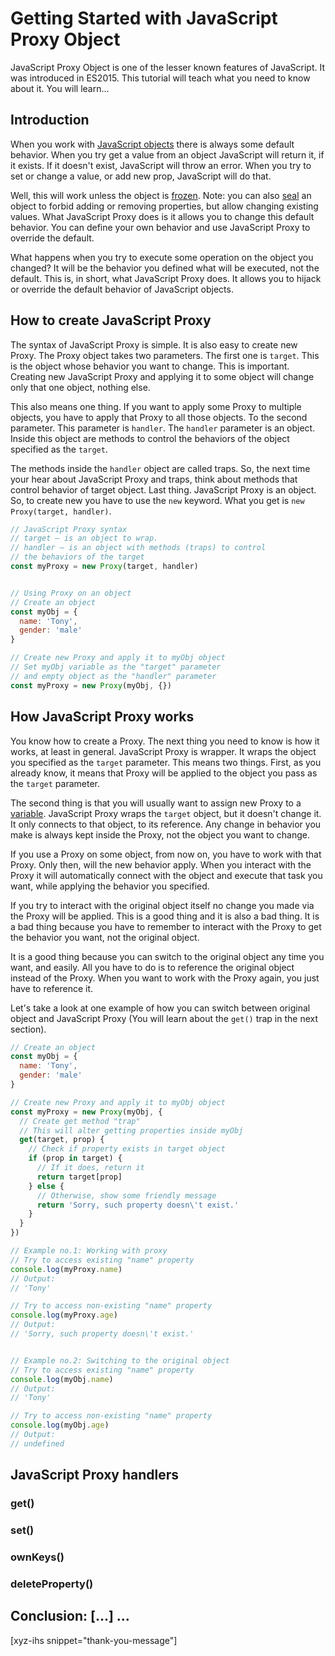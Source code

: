 # Getting Started with JavaScript Proxy Object

JavaScript Proxy Object is one of the lesser known features of JavaScript. It was introduced in ES2015. This tutorial will teach what you need to know about it. You will learn...
<!--more-->
<!--
Table of Contents:
-->

## Introduction

When you work with [JavaScript objects] there is always some default behavior. When you try get a value from an object JavaScript will return it, if it exists. If it doesn't exist, JavaScript will throw an error. When you try to set or change a value, or add new prop, JavaScript will do that.

Well, this will work unless the object is [frozen]. Note: you can also [seal] an object to forbid adding or removing properties, but allow changing existing values. What JavaScript Proxy does is it allows you to change this default behavior. You can define your own behavior and use JavaScript Proxy to override the default.

What happens when you try to execute some operation on the object you changed? It will be the behavior you defined what will be executed, not the default. This is, in short, what JavaScript Proxy does. It allows you to hijack or override the default behavior of JavaScript objects.

## How to create JavaScript Proxy

The syntax of JavaScript Proxy is simple. It is also easy to create new Proxy. The Proxy object takes two parameters. The first one is `target`. This is the object whose behavior you want to change. This is important. Creating new JavaScript Proxy and applying it to some object will change only that one object, nothing else.

This also means one thing. If you want to apply some Proxy to multiple objects, you have to apply that Proxy to all those objects. To the second parameter. This parameter is `handler`. The `handler` parameter is an object. Inside this object are methods to control the behaviors of the object specified as the `target`.

The methods inside the `handler` object are called traps. So, the next time your hear about JavaScript Proxy and traps, think about methods that control behavior of target object. Last thing. JavaScript Proxy is an object. So, to create new you have to use the `new` keyword. What you get is `new Proxy(target, handler)`.

```JavaScript
// JavaScript Proxy syntax
// target – is an object to wrap.
// handler – is an object with methods (traps) to control
// the behaviors of the target
const myProxy = new Proxy(target, handler)


// Using Proxy on an object
// Create an object
const myObj = {
  name: 'Tony',
  gender: 'male'
}

// Create new Proxy and apply it to myObj object
// Set myObj variable as the "target" parameter
// and empty object as the "handler" parameter
const myProxy = new Proxy(myObj, {})
```

## How JavaScript Proxy works

You know how to create a Proxy. The next thing you need to know is how it works, at least in general. JavaScript Proxy is wrapper. It wraps the object you specified as the `target` parameter. This means two things. First, as you already know, it means that Proxy will be applied to the object you pass as the `target` parameter.

The second thing is that you will usually want to assign new Proxy to a [variable]. JavaScript Proxy wraps the `target` object, but it doesn't change it. It only connects to that object, to its reference. Any change in behavior you make is always kept inside the Proxy, not the object you want to change.

If you use a Proxy on some object, from now on, you have to work with that Proxy. Only then, will the new behavior apply. When you interact with the Proxy it will automatically connect with the object and execute that task you want, while applying the behavior you specified.

If you try to interact with the original object itself no change you made via the Proxy will be applied. This is a good thing and it is also a bad thing. It is a bad thing because you have to remember to interact with the Proxy to get the behavior you want, not the original object.

It is a good thing because you can switch to the original object any time you want, and easily. All you have to do is to reference the original object instead of the Proxy. When you want to work with the Proxy again, you just have to reference it.

Let's take a look at one example of how you can switch between original object and JavaScript Proxy (You will learn about the `get()` trap in the next section).

```JavaScript
// Create an object
const myObj = {
  name: 'Tony',
  gender: 'male'
}

// Create new Proxy and apply it to myObj object
const myProxy = new Proxy(myObj, {
  // Create get method "trap"
  // This will alter getting properties inside myObj
  get(target, prop) {
    // Check if property exists in target object
    if (prop in target) {
      // If it does, return it
      return target[prop]
    } else {
      // Otherwise, show some friendly message
      return 'Sorry, such property doesn\'t exist.'
    }
  }
})

// Example no.1: Working with proxy
// Try to access existing "name" property
console.log(myProxy.name)
// Output:
// 'Tony'

// Try to access non-existing "name" property
console.log(myProxy.age)
// Output:
// 'Sorry, such property doesn\'t exist.'


// Example no.2: Switching to the original object
// Try to access existing "name" property
console.log(myObj.name)
// Output:
// 'Tony'

// Try to access non-existing "name" property
console.log(myObj.age)
// Output:
// undefined
```

## JavaScript Proxy handlers

### get()

### set()

### ownKeys()

### deleteProperty()

## Conclusion: [...] ...

[xyz-ihs snippet="thank-you-message"]

<!-- ### Links -->
[JavaScript objects]: https://blog.alexdevero.com/javascript-objects-pt1/
[frozen]: https://blog.alexdevero.com/javascript-objects-pt2/#freezing-javascript-objects
[seal]: https://blog.alexdevero.com/javascript-objects-pt2/#partially-freezing-javascript-objects
[variable]: https://blog.alexdevero.com/javascript-variables-introduction/

<!--
### Meta:
-
-->

<!--
### Keywords:
- Javascript Proxy Object
- Javascript Proxy
- Proxy
-->

<!--
### Resources:
- https://flaviocopes.com/javascript-proxy-objects/
- https://developer.mozilla.org/en-US/docs/Web/JavaScript/Reference/Global_Objects/Proxy
- https://javascript.info/proxy
- https://www.javascripttutorial.net/es6/javascript-proxy/
- https://blog.campvanilla.com/advanced-guide-javascript-proxy-objects-introduction-301c0fce9432
- https://hackernoon.com/introducing-javascript-es6-proxies-1327419ab413
- https://blog.bitsrc.io/a-practical-guide-to-es6-proxy-229079c3c2f0
- https://towardsdatascience.com/why-to-use-javascript-proxy-5cdc69d943e3
-->

